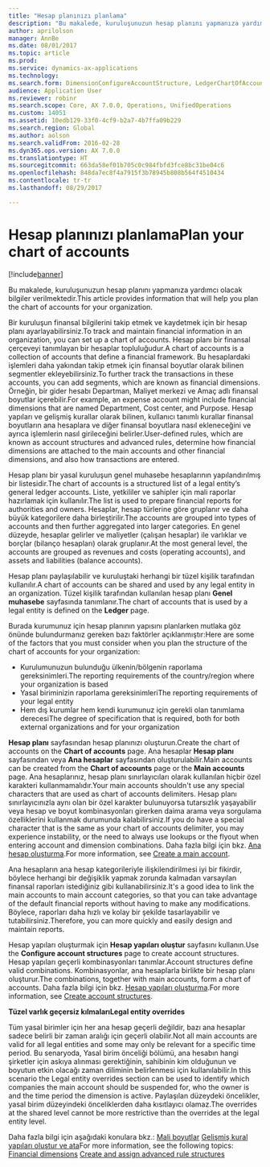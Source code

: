 ```yaml
---
title: "Hesap planınızı planlama"
description: "Bu makalede, kuruluşunuzun hesap planını yapmanıza yardımcı olacak bilgiler verilmektedir."
author: aprilolson
manager: AnnBe
ms.date: 08/01/2017
ms.topic: article
ms.prod: 
ms.service: dynamics-ax-applications
ms.technology: 
ms.search.form: DimensionConfigureAccountStructure, LedgerChartOfAccounts
audience: Application User
ms.reviewer: robinr
ms.search.scope: Core, AX 7.0.0, Operations, UnifiedOperations
ms.custom: 14051
ms.assetid: 10edb129-33f0-4cf9-b2a7-4b7ffa09b229
ms.search.region: Global
ms.author: aolson
ms.search.validFrom: 2016-02-28
ms.dyn365.ops.version: AX 7.0.0
ms.translationtype: HT
ms.sourcegitcommit: 663da58ef01b705c0c984fbfd3fce8bc31be04c6
ms.openlocfilehash: 848da7ec8f4a7915f3b78945b808b564f4510434
ms.contentlocale: tr-tr
ms.lasthandoff: 08/29/2017

---
```


# <a name="plan-your-chart-of-accounts"></a><span data-ttu-id="d764b-103">Hesap planınızı planlama</span><span class="sxs-lookup"><span data-stu-id="d764b-103">Plan your chart of accounts</span></span>

[!include[banner](../includes/banner.md)]


<span data-ttu-id="d764b-104">Bu makalede, kuruluşunuzun hesap planını yapmanıza yardımcı olacak bilgiler verilmektedir.</span><span class="sxs-lookup"><span data-stu-id="d764b-104">This article provides information that will help you plan the chart of accounts for your organization.</span></span>

<span data-ttu-id="d764b-105">Bir kuruluşun finansal bilgilerini takip etmek ve kaydetmek için bir hesap planı ayarlayabilirsiniz.</span><span class="sxs-lookup"><span data-stu-id="d764b-105">To track and maintain financial information in an organization, you can set up a chart of accounts.</span></span> <span data-ttu-id="d764b-106">Hesap planı bir finansal çerçeveyi tanımlayan bir hesaplar topluluğudur.</span><span class="sxs-lookup"><span data-stu-id="d764b-106">A chart of accounts is a collection of accounts that define a financial framework.</span></span> <span data-ttu-id="d764b-107">Bu hesaplardaki işlemleri daha yakından takip etmek için finansal boyutlar olarak bilinen segmentler ekleyebilirsiniz.</span><span class="sxs-lookup"><span data-stu-id="d764b-107">To further track the transactions in these accounts, you can add segments, which are known as financial dimensions.</span></span> <span data-ttu-id="d764b-108">Örneğin, bir gider hesabı Departman, Maliyet merkezi ve Amaç adlı finansal boyutlar içerebilir.</span><span class="sxs-lookup"><span data-stu-id="d764b-108">For example, an expense account might include financial dimensions that are named Department, Cost center, and Purpose.</span></span> <span data-ttu-id="d764b-109">Hesap yapıları ve gelişmiş kurallar olarak bilinen, kullanıcı tanımlı kurallar finansal boyutların ana hesaplara ve diğer finansal boyutlara nasıl ekleneceğini ve ayrıca işlemlerin nasıl girileceğini belirler.</span><span class="sxs-lookup"><span data-stu-id="d764b-109">User-defined rules, which are known as account structures and advanced rules, determine how financial dimensions are attached to the main accounts and other financial dimensions, and also how transactions are entered.</span></span> 

<span data-ttu-id="d764b-110">Hesap planı bir yasal kuruluşun genel muhasebe hesaplarının yapılandırılmış bir listesidir.</span><span class="sxs-lookup"><span data-stu-id="d764b-110">The chart of accounts is a structured list of a legal entity’s general ledger accounts.</span></span> <span data-ttu-id="d764b-111">Liste, yetkililer ve sahipler için mali raporlar hazırlamak için kullanılır.</span><span class="sxs-lookup"><span data-stu-id="d764b-111">The list is used to prepare financial reports for authorities and owners.</span></span> <span data-ttu-id="d764b-112">Hesaplar, hesap türlerine göre gruplanır ve daha büyük kategorilere daha birleştirilir.</span><span class="sxs-lookup"><span data-stu-id="d764b-112">The accounts are grouped into types of accounts and then further aggregated into larger categories.</span></span> <span data-ttu-id="d764b-113">En genel düzeyde, hesaplar gelirler ve maliyetler (çalışan hesaplar) ile varlıklar ve borçlar (bilanço hesapları) olarak gruplanır.</span><span class="sxs-lookup"><span data-stu-id="d764b-113">At the most general level, the accounts are grouped as revenues and costs (operating accounts), and assets and liabilities (balance accounts).</span></span> 

<span data-ttu-id="d764b-114">Hesap planı paylaşılabilir ve kuruluştaki herhangi bir tüzel kişilik tarafından kullanılır.</span><span class="sxs-lookup"><span data-stu-id="d764b-114">A chart of accounts can be shared and used by any legal entity in an organization.</span></span> <span data-ttu-id="d764b-115">Tüzel kişilik tarafından kullanılan hesap planı **Genel muhasebe** sayfasında tanımlanır.</span><span class="sxs-lookup"><span data-stu-id="d764b-115">The chart of accounts that is used by a legal entity is defined on the **Ledger** page.</span></span> 

<span data-ttu-id="d764b-116">Burada kurumunuz için hesap planının yapısını planlarken mutlaka göz önünde bulundurmanız gereken bazı faktörler açıklanmıştır:</span><span class="sxs-lookup"><span data-stu-id="d764b-116">Here are some of the factors that you must consider when you plan the structure of the chart of accounts for your organization:</span></span>

-   <span data-ttu-id="d764b-117">Kurulumunuzun bulunduğu ülkenin/bölgenin raporlama gereksinimleri.</span><span class="sxs-lookup"><span data-stu-id="d764b-117">The reporting requirements of the country/region where your organization is based</span></span>
-   <span data-ttu-id="d764b-118">Yasal biriminizin raporlama gereksinimleri</span><span class="sxs-lookup"><span data-stu-id="d764b-118">The reporting requirements of your legal entity</span></span>
-   <span data-ttu-id="d764b-119">Hem dış kurumlar hem kendi kurumunuz için gerekli olan tanımlama derecesi</span><span class="sxs-lookup"><span data-stu-id="d764b-119">The degree of specification that is required, both for both external organizations and for your organization</span></span>

<span data-ttu-id="d764b-120">**Hesap planı** sayfasından hesap planınızı oluşturun.</span><span class="sxs-lookup"><span data-stu-id="d764b-120">Create the chart of accounts on the **Chart of accounts** page.</span></span> <span data-ttu-id="d764b-121">Ana hesaplar **Hesap planı** sayfasından veya **Ana hesaplar** sayfasından oluşturulabilir.</span><span class="sxs-lookup"><span data-stu-id="d764b-121">Main accounts can be created from the **Chart of accounts** page or the **Main accounts** page.</span></span> <span data-ttu-id="d764b-122">Ana hesaplarınız, hesap planı sınırlayıcıları olarak kullanılan hiçbir özel karakteri kullanmamalıdır.</span><span class="sxs-lookup"><span data-stu-id="d764b-122">Your main accounts shouldn't use any special characters that are used as chart of accounts delimiters.</span></span> <span data-ttu-id="d764b-123">Hesap planı sınırlayıcınızla aynı olan bir özel karakter bulunuyorsa tutarsızlık yaşayabilir veya hesap ve boyut kombinasyonları girerken daima arama veya sorgulama özelliklerini kullanmak durumunda kalabilirsiniz.</span><span class="sxs-lookup"><span data-stu-id="d764b-123">If you do have a special character that is the same as your chart of accounts delimiter, you may experience instability, or the need to always use lookups or the flyout when entering account and dimension combinations.</span></span> <span data-ttu-id="d764b-124">Daha fazla bilgi için bkz. [Ana hesap oluşturma](tasks/create-account-structures.md).</span><span class="sxs-lookup"><span data-stu-id="d764b-124">For more information, see [Create a main account](tasks/create-account-structures.md).</span></span>


<span data-ttu-id="d764b-125">Ana hesapların ana hesap kategorileriyle ilişkilendirilmesi iyi bir fikirdir, böylece herhangi bir değişiklik yapmak zorunda kalmadan varsayılan finansal raporları istediğiniz gibi kullanabilirsiniz.</span><span class="sxs-lookup"><span data-stu-id="d764b-125">It's a good idea to link the main accounts to main account categories, so that you can take advantage of the default financial reports without having to make any modifications.</span></span> <span data-ttu-id="d764b-126">Böylece, raporları daha hızlı ve kolay bir şekilde tasarlayabilir ve tutabilirsiniz.</span><span class="sxs-lookup"><span data-stu-id="d764b-126">Therefore, you can more quickly and easily design and maintain reports.</span></span> 

<span data-ttu-id="d764b-127">Hesap yapıları oluşturmak için **Hesap yapıları oluştur** sayfasını kullanın.</span><span class="sxs-lookup"><span data-stu-id="d764b-127">Use the **Configure account structures** page to create account structures.</span></span> <span data-ttu-id="d764b-128">Hesap yapıları geçerli kombinasyonları tanımlar.</span><span class="sxs-lookup"><span data-stu-id="d764b-128">Account structures define valid combinations.</span></span> <span data-ttu-id="d764b-129">Kombinasyonlar, ana hesaplarla birlikte bir hesap planı oluşturur.</span><span class="sxs-lookup"><span data-stu-id="d764b-129">The combinations, together with main accounts, form a chart of accounts.</span></span>  <span data-ttu-id="d764b-130">Daha fazla bilgi için bkz. [Hesap yapıları oluşturma](tasks/create-main-account.md).</span><span class="sxs-lookup"><span data-stu-id="d764b-130">For more information, see [Create account structures](tasks/create-main-account.md).</span></span>

<span data-ttu-id="d764b-131">**Tüzel varlık geçersiz kılmaları**</span><span class="sxs-lookup"><span data-stu-id="d764b-131">**Legal entity overrides**</span></span> 

<span data-ttu-id="d764b-132">Tüm yasal birimler için her ana hesap geçerli değildir, bazı ana hesaplar sadece belirli bir zaman aralığı için geçerli olabilir.</span><span class="sxs-lookup"><span data-stu-id="d764b-132">Not all main accounts are valid for all legal entities and some may only be relevant for a specific time period.</span></span> <span data-ttu-id="d764b-133">Bu senaryoda, Yasal birim önceliği bölümü, ana hesabın hangi şirketler için askıya alınması gerektiğinin, sahibinin kim olduğunun ve boyutun etkin olacağı zaman diliminin belirlenmesi için kullanılabilir.</span><span class="sxs-lookup"><span data-stu-id="d764b-133">In this scenario the Legal entity overrides section can be used to identify which companies the main account should be suspended for, who the owner is and the time period the dimension is active.</span></span> <span data-ttu-id="d764b-134">Paylaşılan düzeydeki öncelikler, yasal birim düzeyindeki önceliklerden daha kısıtlayıcı olamaz.</span><span class="sxs-lookup"><span data-stu-id="d764b-134">The overrides at the shared level cannot be more restrictive than the overrides at the legal entity level.</span></span>

<span data-ttu-id="d764b-135">Daha fazla bilgi için aşağıdaki konulara bkz.: [Mali boyutlar](financial-dimensions.md)
[Gelişmiş kural yapıları oluştur ve ata](tasks/create-assign-advanced-rule-structures.md)</span><span class="sxs-lookup"><span data-stu-id="d764b-135">For more information, see the following topics: [Financial dimensions](financial-dimensions.md)
[Create and assign advanced rule structures](tasks/create-assign-advanced-rule-structures.md)</span></span>




